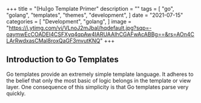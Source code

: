 +++
title = "(Hu)go Template Primer"
description = ""
tags = [
"go",
"golang",
"templates",
"themes",
"development",
]
date = "2021-07-15"
categories = [
"Development",
"golang",
]
image = "https://i.ytimg.com/vi/VLnoJ2mJbaI/hqdefault.jpg?sqp=-oaymwEcCOADEI4CSFXyq4qpAw4IARUAAIhCGAFwAcABBg==&rs=AOn4CLArRwdxasCMal8roxQaGF3mvutKNQ"
+++

## Introduction to Go Templates

Go templates provide an extremely simple template language. It adheres to the
belief that only the most basic of logic belongs in the template or view layer.
One consequence of this simplicity is that Go templates parse very quickly.
